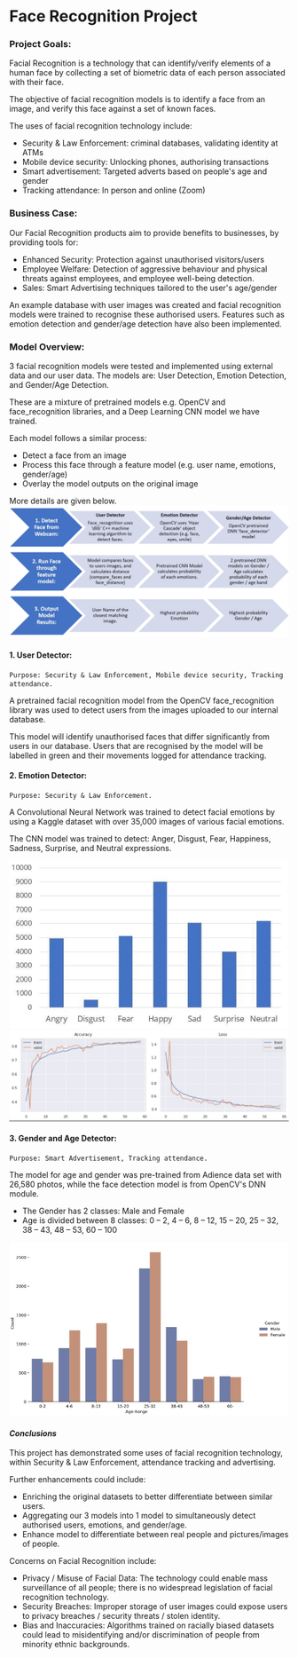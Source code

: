 # Face Recognition Project
 
### Project Goals:

Facial Recognition is a technology that can identify/verify elements of a human face by collecting a set of biometric data of each person associated with their face. 

The objective of facial recognition models is to identify a face from an image, and verify this face against a set of known faces.

The uses of facial recognition technology include:
- Security & Law Enforcement: criminal databases, validating identity at ATMs
- Mobile device security: Unlocking phones, authorising transactions
- Smart advertisement: Targeted adverts based on people's age and gender
- Tracking attendance: In person and online (Zoom)


### Business Case:
Our Facial Recognition products aim to provide benefits to businesses, by providing tools for:
- Enhanced Security: Protection against unauthorised visitors/users
- Employee Welfare: Detection of aggressive behaviour and physical threats against employees, and employee well-being detection.
- Sales: Smart Advertising techniques tailored to the user's age/gender

An example database with user images was created and facial recognition models were trained to recognise these authorised users. Features such as emotion detection and gender/age detection have also been implemented.


### Model Overview:
3 facial recognition models were tested and implemented using external data and our user data. The models are: User Detection, Emotion Detection, and Gender/Age Detection.

These are a mixture of pretrained models e.g. OpenCV and face_recognition libraries, and a Deep Learning CNN model we have trained.

Each model follows a similar process: 
- Detect a face from an image
- Process this face through a feature model (e.g. user name, emotions, gender/age)
- Overlay the model outputs on the original image

More details are given below.
![Process](/Images/process1.jpg)

#### 1. User Detector:
```
Purpose: Security & Law Enforcement, Mobile device security, Tracking attendance.
```
A pretrained facial recognition model from the OpenCV face_recognition library was used to detect users from the images uploaded to our internal database. 

This model will identify unauthorised faces that differ significantly from users in our database. Users that are recognised by the model will be labelled in green and their movements logged for attendance tracking.


#### 2. Emotion Detector:
```
Purpose: Security & Law Enforcement.
```
A Convolutional Neural Network was trained to detect facial emotions by using a Kaggle dataset with over 35,000 images of various facial emotions. 

The CNN model was trained to detect: Anger, Disgust, Fear, Happiness, Sadness, Surprise, and Neutral expressions.

![Distribution of emotions in training dataset](/Images/emotions1.jpg)
![Accuracy/Loss - Train v Test against Epoch](/Images/emotions3.jpg)


#### 3. Gender and Age Detector:
```
Purpose: Smart Advertisement, Tracking attendance.
```
The model for age and gender was pre-trained from Adience data set with 26,580 photos, while the face detection model is from OpenCV's DNN module.
- The Gender has 2 classes: Male and Female
- Age is divided between 8 classes: 0 – 2, 4 – 6, 8 – 12, 15 – 20, 25 – 32, 38 – 43, 48 – 53, 60 – 100

![Distribution of Age/Gender](/Images/agegender2.jpg)


#### *Conclusions*
This project has demonstrated some uses of facial recognition technology, within Security & Law Enforcement, attendance tracking and advertising. 

Further enhancements could include:

- Enriching the original datasets to better differentiate between similar users.
- Aggregating our 3 models into 1 model to simultaneously detect authorised users, emotions, and gender/age.
- Enhance model to differentiate between real people and pictures/images of people.

Concerns on Facial Recognition include:

- Privacy / Misuse of Facial Data: The technology could enable mass surveillance of all people; there is no widespread legislation of facial recognition technology.
- Security Breaches: Improper storage of user images could expose users to privacy breaches / security threats / stolen identity.
- Bias and Inaccuracies: Algorithms trained on racially biased datasets could lead to misidentifying and/or discrimination of people from minority ethnic backgrounds.

